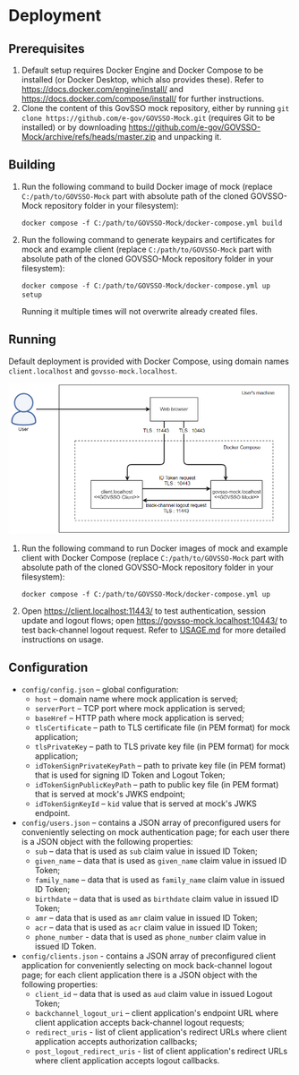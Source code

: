 # Deployment

## Prerequisites

1. Default setup requires Docker Engine and Docker Compose to be installed (or Docker Desktop, which also provides
   these). Refer to https://docs.docker.com/engine/install/ and https://docs.docker.com/compose/install/ for further
   instructions.
2. Clone the content of this GovSSO mock repository, either by
   running `git clone https://github.com/e-gov/GOVSSO-Mock.git` (requires Git to be installed) or by
   downloading https://github.com/e-gov/GOVSSO-Mock/archive/refs/heads/master.zip and unpacking it.

## Building

1. Run the following command to build Docker image of mock (replace `C:/path/to/GOVSSO-Mock` part with absolute path of
   the cloned GOVSSO-Mock repository folder in your filesystem):
   ```shell
   docker compose -f C:/path/to/GOVSSO-Mock/docker-compose.yml build
   ```
2. Run the following command to generate keypairs and certificates for mock and example client (replace
   `C:/path/to/GOVSSO-Mock` part with absolute path of the cloned GOVSSO-Mock repository folder in your filesystem):
   ```shell
   docker compose -f C:/path/to/GOVSSO-Mock/docker-compose.yml up setup
   ```
   Running it multiple times will not overwrite already created files.

## Running

Default deployment is provided with Docker Compose, using domain names `client.localhost` and `govsso-mock.localhost`.

<img src="doc/deployment-docker_compose.png" width="700"/>

1. Run the following command to run Docker images of mock and example client with Docker Compose (replace
   `C:/path/to/GOVSSO-Mock` part with absolute path of the cloned GOVSSO-Mock repository folder in your filesystem):
   ```shell
   docker compose -f C:/path/to/GOVSSO-Mock/docker-compose.yml up
   ```
2. Open https://client.localhost:11443/ to test authentication, session update and logout flows;
   open https://govsso-mock.localhost:10443/ to test back-channel logout request. Refer to [USAGE.md](USAGE.md) for more
   detailed instructions on usage.

## Configuration

* `config/config.json` – global configuration:
    * `host` – domain name where mock application is served;
    * `serverPort` – TCP port where mock application is served;
    * `baseHref` – HTTP path where mock application is served;
    * `tlsCertificate` – path to TLS certificate file (in PEM format) for mock application;
    * `tlsPrivateKey` – path to TLS private key file (in PEM format) for mock application;
    * `idTokenSignPrivateKeyPath` – path to private key file (in PEM format) that is used for signing ID Token and Logout
      Token;
    * `idTokenSignPublicKeyPath` – path to public key file (in PEM format) that is served at mock's JWKS endpoint;
    * `idTokenSignKeyId` – `kid` value that is served at mock's JWKS endpoint.
* `config/users.json` – contains a JSON array of preconfigured users for conveniently selecting on mock authentication
  page; for each user there is a JSON object with the following properties:
    * `sub` – data that is used as `sub` claim value in issued ID Token;
    * `given_name` – data that is used as `given_name` claim value in issued ID Token;
    * `family_name` – data that is used as `family_name` claim value in issued ID Token;
    * `birthdate` – data that is used as `birthdate` claim value in issued ID Token;
    * `amr` – data that is used as `amr` claim value in issued ID Token;
    * `acr` – data that is used as `acr` claim value in issued ID Token;
    * `phone_number` - data that is used as `phone_number` claim value in issued ID Token.
* `config/clients.json` - contains a JSON array of preconfigured client application for conveniently selecting on mock
  back-channel logout page; for each client application there is a JSON object with the following properties:
    * `client_id` – data that is used as `aud` claim value in issued Logout Token;
    * `backchannel_logout_uri` – client application's endpoint URL where client application accepts back-channel logout
      requests;
    * `redirect_uris` - list of client application's redirect URLs where client application accepts authorization
      callbacks;
    * `post_logout_redirect_uris` - list of client application's redirect URLs where client application accepts logout
      callbacks.
